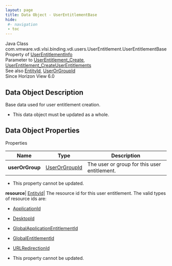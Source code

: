 ```yaml
---
layout: page
title: Data Object - UserEntitlementBase
hide:
 #- navigation
 - toc
---
```






Java Class
    com.vmware.vdi.vlsi.binding.vdi.users.UserEntitlement.UserEntitlementBase  
Property of
     [UserEntitlementInfo](vdi.users.UserEntitlement.UserEntitlementInfo.md#field_detail)  
Parameter to
     [UserEntitlement_Create](vdi.users.UserEntitlement.md#create), [UserEntitlement_CreateUserEntitlements](vdi.users.UserEntitlement.md#createUserEntitlements)  
See also
     [EntityId](vdi.EntityId.md), [UserOrGroupId](vdi.entity.UserOrGroupId.md)  
Since 
    Horizon View 6.0

## Data Object Description 

Base data used for user entitlement creation. 

  * This data object must be updated as a whole.



## Data Object Properties

Properties

Name |  Type |  Description   
---|---|---  
**userOrGroup**| [UserOrGroupId](vdi.entity.UserOrGroupId.md)|  The user or group for this user entitlement.   


* This property cannot be updated.

  
**resource**| [EntityId](vdi.EntityId.md)|  The resource id for this user entitlement. The valid types of resource ids are: 

  * [ApplicationId](vdi.entity.ApplicationId.md)
  * [DesktopId](vdi.entity.DesktopId.md)
  * [GlobalApplicationEntitlementId](vdi.entity.GlobalApplicationEntitlementId.md)
  * [GlobalEntitlementId](vdi.entity.GlobalEntitlementId.md)
  * [URLRedirectionId](vdi.entity.URLRedirectionId.md)

  


* This property cannot be updated.

  
  
  
   
  
  

